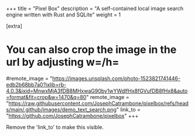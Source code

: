 +++
title = "Pixel Box"
description = "A self-contained local image search engine written with Rust and SQLite"
weight = 1

[extra]
# You can also crop the image in the url by adjusting w=/h=
#remote_image = "https://images.unsplash.com/photo-1523821741446-edb2b68bb7a0?ixlib=rb-4.0.3&ixid=MnwxMjA3fDB8MHxwaG90by1wYWdlfHx8fGVufDB8fHx8&auto=format&fit=crop&w=1470&q=80"
remote_image = "https://raw.githubusercontent.com/JosephCatrambone/pixelbox/refs/heads/main/.github/images/demo_text_search.png"
link_to = "https://github.com/JosephCatrambone/pixelbox"
+++

Remove the 'link_to' to make this visible.
